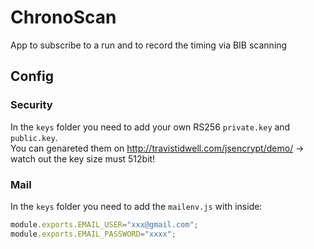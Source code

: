 # ChronoScan
App to subscribe to a run and to record the timing via BIB scanning

## Config

### Security
In the `keys` folder you need to add your own RS256 `private.key` and `public.key`.<br />
You can genareted them on http://travistidwell.com/jsencrypt/demo/ -> watch out the key size must 512bit!

### Mail
In the `keys` folder you need to add the `mailenv.js` with inside:
```javascript
module.exports.EMAIL_USER="xxx@gmail.com";
module.exports.EMAIL_PASSWORD="xxxx";
```


